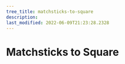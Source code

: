 ```yaml
---
tree_title: matchsticks-to-square
description: 
last_modified: 2022-06-09T21:23:28.2328
---
```


# Matchsticks to Square

